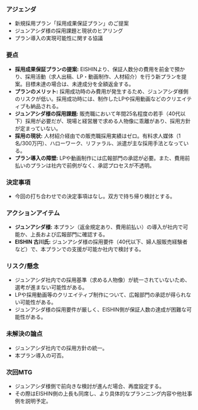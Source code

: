 ### アジェンダ
- 新規採用プラン「採用成果保証プラン」のご提案
- ジュンアシダ様の採用課題と現状のヒアリング
- プラン導入の実現可能性に関する協議

### 要点
- **採用成果保証プランの提案:** EISHINより、保証人数分の費用を前金で預かり、採用活動（求人出稿、LP・動画制作、人材紹介）を行う新プランを提案。目標未達の場合は、未達成分を全額返金する。
- **プランのメリット:** 採用成功時のみ費用が発生するため、ジュンアシダ様側のリスクが低い。採用成功時には、制作したLPや採用動画などのクリエイティブも納品される。
- **ジュンアシダ様の採用課題:** 販売職において年間25名程度の若手（40代以下）採用が必要だが、現場と経営層で求める人物像に乖離があり、採用方針が定まっていない。
- **採用の現状:** 人材紹介経由での販売職採用実績はゼロ。有料求人媒体（1名/300万円）、ハローワーク、リファラル、派遣が主な採用手法となっている。
- **プラン導入の障壁:** LPや動画制作には広報部門の承認が必要。また、費用前払いのプランは社内で前例がなく、承認プロセスが不透明。

### 決定事項
- 今回の打ち合わせでの決定事項はなし。双方で持ち帰り検討とする。

### アクションアイテム
- **ジュンアシダ様:** 本プラン（返金規定あり、費用前払い）の導入が社内で可能か、上長および広報部門に確認する。
- **EISHIN 古川氏:** ジュンアシダ様の採用要件（40代以下、婦人服販売経験者など）で、本プランでの支援が可能か社内で検討する。

### リスク/懸念
- ジュンアシダ社内での採用基準（求める人物像）が統一されていないため、選考が進まない可能性がある。
- LPや採用動画等のクリエイティブ制作について、広報部門の承認が得られない可能性がある。
- ジュンアシダ様の採用要件が厳しく、EISHIN側が保証人数の達成が困難な可能性がある。

### 未解決の論点
- ジュンアシダ社内での採用方針の統一。
- 本プラン導入の可否。

### 次回MTG
- ジュンアシダ様側で前向きな検討が進んだ場合、再度設定する。
- その際はEISHIN側の上長も同席し、より具体的なプランニング内容や他社事例を説明予定。